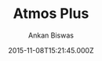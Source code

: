 ---
layout: JamstackTheme
title: Atmos Plus
github: https://github.com/meliodus/meliodus.github.io
demo: https://meliodus.github.io/
author: Ankan Biswas
ssg: Jekyll
date: 2015-11-08T15:21:45.000Z
description: Introvert Geek Diaries ~ Ankan Biswas on the internet
stale: true
---